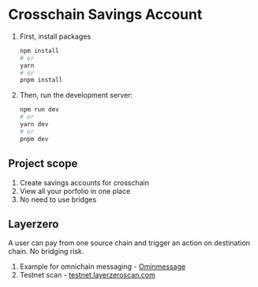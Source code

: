 # Crosschain Savings Account

1. First, install packages

   ```sh
   npm install
   # or
   yarn
   # or
   pnpm install
   ```

1. Then, run the development server:

   ```bash
   npm run dev
   # or
   yarn dev
   # or
   pnpm dev
   ```

## Project scope

1. Create savings accounts for crosschain
1. View all your porfolio in one place
1. No need to use bridges

## Layerzero

A user can pay from one source chain and trigger an action on destination chain. No bridging risk.

1. Example for omnichain messaging - [Ominmessage](https://github.com/St0rmBr3w/OmniMessage)
1. Testnet scan - [testnet.layerzeroscan.com](https://testnet.layerzeroscan.com/)
